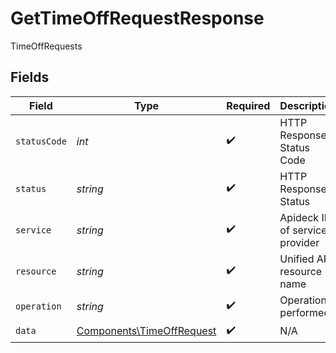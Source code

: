# GetTimeOffRequestResponse

TimeOffRequests


## Fields

| Field                                                                  | Type                                                                   | Required                                                               | Description                                                            | Example                                                                |
| ---------------------------------------------------------------------- | ---------------------------------------------------------------------- | ---------------------------------------------------------------------- | ---------------------------------------------------------------------- | ---------------------------------------------------------------------- |
| `statusCode`                                                           | *int*                                                                  | :heavy_check_mark:                                                     | HTTP Response Status Code                                              | 200                                                                    |
| `status`                                                               | *string*                                                               | :heavy_check_mark:                                                     | HTTP Response Status                                                   | OK                                                                     |
| `service`                                                              | *string*                                                               | :heavy_check_mark:                                                     | Apideck ID of service provider                                         | bamboohr                                                               |
| `resource`                                                             | *string*                                                               | :heavy_check_mark:                                                     | Unified API resource name                                              | time-off-requests                                                      |
| `operation`                                                            | *string*                                                               | :heavy_check_mark:                                                     | Operation performed                                                    | one                                                                    |
| `data`                                                                 | [Components\TimeOffRequest](../../Models/Components/TimeOffRequest.md) | :heavy_check_mark:                                                     | N/A                                                                    |                                                                        |